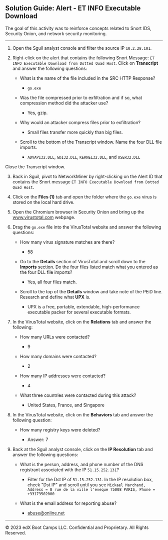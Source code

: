 ## Solution Guide: Alert - ET INFO Executable Download

The goal of this activity was to reinforce concepts related to Snort IDS, Security Onion, and network security monitoring.

---

1. Open the Sguil analyst console and filter the source IP `10.2.28.101`. 

2. Right-click on the alert that contains the following Snort Message: `ET INFO Executable Download from Dotted Quad Host`. Click on **Transcript** and answer the following questions:

    - What is the name of the file included in the SRC HTTP Response?

        - `go.exe`

    - Was the file compressed prior to exfiltration and if so, what compression method did the attacker use?

        - Yes, gzip.

    - Why would an attacker compress files prior to exfiltration?

        - Small files transfer more quickly than big files.

    - Scroll to the bottom of the Transcript window. Name the four DLL file imports.

        - `ADVAPI32.DLL`, `GDI32.DLL`, `KERNEL32.DLL`, and `USER32.DLL`

Close the Transcript window.

3. Back in Sguil, pivot to NetworkMiner by right-clicking on the Alert ID that contains the Snort message `ET INFO Executable Download from Dotted Quad Host`.

4. Click on the **Files (1)** tab and open the folder where the `go.exe` virus is stored on the local hard drive.

5. Open the Chromium browser in Security Onion and bring up the www.virustotal.com webpage.

6. Drag the `go.exe` file into the VirusTotal website and answer the following questions:

    - How many virus signature matches are there?

        - 58

    - Go to the **Details** section of VirusTotal and scroll down to the **Imports** section. Do the four files listed match what you entered as the four DLL file imports?

         - Yes, all four files match.

    - Scroll to the top of the **Details** window and take note of the PEiD line. Research and define what **UPX** is.

        - UPX is a free, portable, extendable, high-performance executable packer for several executable formats.

7. In the VirusTotal website, click on the **Relations** tab and answer the following:

    - How many URLs were contacted?

        - 9

    - How many domains were contacted?

         - 2

    - How many IP addresses were contacted?

        - 4

    - What three countries were contacted during this attack? 

        - United States, France, and Singapore

8. In the VirusTotal website, click on the **Behaviors** tab and answer the following question:

     - How many registry keys were deleted?

        - Answer: 7

9. Back at the Sguil analyst console, click on the **IP Resolution** tab and answer the following questions:

    - What is the person, address, and phone number of the DNS registrant associated with the IP `51.15.252.131`?

        - Filter for the Dst IP of `51.15.252.131`. In the IP resolution box, check "Dst IP" and scroll until you see
        `Mickael Marchand, Address = 8 rue de la ville l'eveque 75008 PARIS, Phone = +33173502000`

     - What is the email address for reporting abuse?

        - abuse@online.net

---

© 2023 edX Boot Camps LLC. Confidential and Proprietary. All Rights Reserved.
